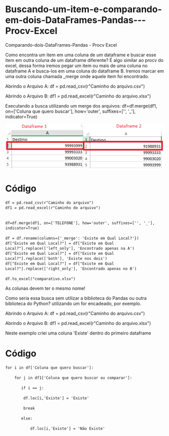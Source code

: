 # Buscando-um-item-e-comparando-em-dois-DataFrames-Pandas---Procv-Excel
Comparando-dois-DataFrames-Pandas - Procv Excel

Como encontra um item em uma coluna de um dataframe e buscar esse item em outra coluna de um dataframe diferente?
É algo similar ao procv do excel, dessa forma iremos pegar um item ou mais de uma coluna no dataframe A e busca-los em uma coluna do dataframe B. Iremos marcar em uma outra coluna chamada _merge onde aquele item foi encontrado.

Abrindo o Arquivo A:
df = pd.read_csv(r"Caminho do arquivo.csv")

Abrindo o Arquivo B:
df1 = pd.read_excel(r"Caminho do arquivo.xlsx")

Executando a busca utilizando um merge dos arquivos:
df=df.merge(df1, on=['Coluna que quero buscar'], how='outer', suffixes=['', '_'], indicator=True)

![alt tag](https://github.com/Vladimirgualberto/Buscando-um-item-e-comparando-em-dois-DataFrames-Pandas---Procv-Excel/blob/main/img/compara%C3%A7%C3%A3o.png?raw=true)


# Código 


```
df = pd.read_csv(r"Caminho do arquivo")
df1 = pd.read_excel(r"Caminho do arquivo")


df=df.merge(df1, on=['TELEFONE'], how='outer', suffixes=['', '_'], indicator=True)

df = df.rename(columns={'_merge': 'Existe em Qual Local?'})
df["Existe em Qual Local?"] = df["Existe em Qual Local?"].replace(['left_only'], 'Encontrado apenas na A')
df["Existe em Qual Local?"] = df["Existe em Qual Local?"].replace(['both'], 'Existe nos dois')
df["Existe em Qual Local?"] = df["Existe em Qual Local?"].replace(['right_only'], 'Encontrado apenas no B')

df.to_excel("comparativo.xlsx")
```


As colunas devem ter o mesmo nome!

Como seria essa busca sem utilizar a biblioteca do Pandas ou outra biblioteca do Python? utilizando um for encadeado, por exemplo.


Abrindo o Arquivo A:
df = pd.read_csv(r"Caminho do arquivo.csv")

Abrindo o Arquivo B:
df1 = pd.read_excel(r"Caminho do arquivo.xlsx")

Neste exemplo criei uma coluna 'Existe' dentro do primeiro dataframe


# Código
```
for i in df['Coluna que quero buscar']:

    for j in df1['Coluna que quero buscar ou comparar']:
    
       if i == j:
       
        df.loc[i,'Existe'] = 'Existe'
        
        break
        
       else:
       
           df.loc[i,'Existe'] = 'Não Existe'
```
